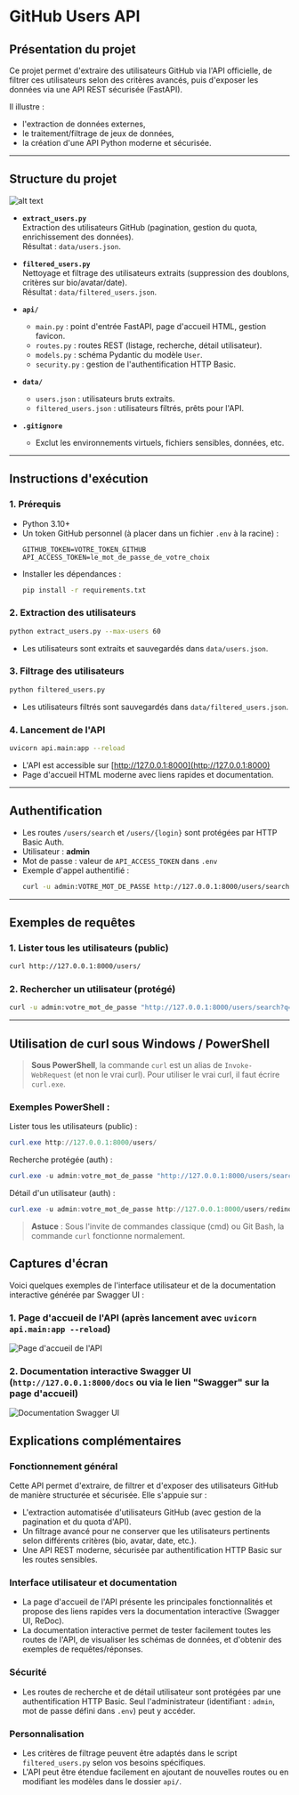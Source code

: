 # GitHub Users API

## Présentation du projet

Ce projet permet d'extraire des utilisateurs GitHub via l'API officielle, de filtrer ces utilisateurs selon des critères avancés, puis d'exposer les données via une API REST sécurisée (FastAPI).

Il illustre :
- l'extraction de données externes,
- le traitement/filtrage de jeux de données,
- la création d'une API Python moderne et sécurisée.

---

## Structure du projet
![alt text](image-2.png)

- **`extract_users.py`**  
  Extraction des utilisateurs GitHub (pagination, gestion du quota, enrichissement des données).  
  Résultat : `data/users.json`.

- **`filtered_users.py`**  
  Nettoyage et filtrage des utilisateurs extraits (suppression des doublons, critères sur bio/avatar/date).  
  Résultat : `data/filtered_users.json`.

- **`api/`**  
  - `main.py` : point d'entrée FastAPI, page d'accueil HTML, gestion favicon.
  - `routes.py` : routes REST (listage, recherche, détail utilisateur).
  - `models.py` : schéma Pydantic du modèle `User`.
  - `security.py` : gestion de l'authentification HTTP Basic.

- **`data/`**  
  - `users.json` : utilisateurs bruts extraits.
  - `filtered_users.json` : utilisateurs filtrés, prêts pour l'API.


- **`.gitignore`**  
  - Exclut les environnements virtuels, fichiers sensibles, données, etc.

---

## Instructions d'exécution

### 1. Prérequis

- Python 3.10+
- Un token GitHub personnel (à placer dans un fichier `.env` à la racine) :
  ```
  GITHUB_TOKEN=VOTRE_TOKEN_GITHUB
  API_ACCESS_TOKEN=le_mot_de_passe_de_votre_choix
  ```
- Installer les dépendances :
  ```bash
  pip install -r requirements.txt
  ```

### 2. Extraction des utilisateurs

```bash
python extract_users.py --max-users 60
```
- Les utilisateurs sont extraits et sauvegardés dans `data/users.json`.

### 3. Filtrage des utilisateurs

```bash
python filtered_users.py
```
- Les utilisateurs filtrés sont sauvegardés dans `data/filtered_users.json`.

### 4. Lancement de l'API

```bash
uvicorn api.main:app --reload
```
- L'API est accessible sur [http://127.0.0.1:8000](http://127.0.0.1:8000)
- Page d'accueil HTML moderne avec liens rapides et documentation.

---

## Authentification

- Les routes `/users/search` et `/users/{login}` sont protégées par HTTP Basic Auth.
- Utilisateur : **admin**
- Mot de passe : valeur de `API_ACCESS_TOKEN` dans `.env`
- Exemple d'appel authentifié :
  ```bash
  curl -u admin:VOTRE_MOT_DE_PASSE http://127.0.0.1:8000/users/search?q=redinov
  ```

---

## Exemples de requêtes

### 1. Lister tous les utilisateurs (public)
```bash
curl http://127.0.0.1:8000/users/
```

### 2. Rechercher un utilisateur (protégé)
```bash
curl -u admin:votre_mot_de_passe "http://127.0.0.1:8000/users/search?q=redinov"
```

---

## Utilisation de curl sous Windows / PowerShell

> **Sous PowerShell**, la commande `curl` est un alias de `Invoke-WebRequest` (et non le vrai curl). Pour utiliser le vrai curl, il faut écrire `curl.exe`.

### Exemples PowerShell :

Lister tous les utilisateurs (public) :
```powershell
curl.exe http://127.0.0.1:8000/users/
```

Recherche protégée (auth) :
```powershell
curl.exe -u admin:votre_mot_de_passe "http://127.0.0.1:8000/users/search?q=redinov"
```

Détail d'un utilisateur (auth) :
```powershell
curl.exe -u admin:votre_mot_de_passe http://127.0.0.1:8000/users/redinov
```

> **Astuce** : Sous l'invite de commandes classique (cmd) ou Git Bash, la commande `curl` fonctionne normalement.


## Captures d'écran

Voici quelques exemples de l'interface utilisateur et de la documentation interactive générée par Swagger UI :

### 1. Page d'accueil de l'API (après lancement avec `uvicorn api.main:app --reload`)
![Page d'accueil de l'API](image.png)

### 2. Documentation interactive Swagger UI (`http://127.0.0.1:8000/docs` ou via le lien "Swagger" sur la page d'accueil)
![Documentation Swagger UI](image-1.png)

## Explications complémentaires

### Fonctionnement général

Cette API permet d'extraire, de filtrer et d'exposer des utilisateurs GitHub de manière structurée et sécurisée. Elle s'appuie sur :
- L'extraction automatisée d'utilisateurs GitHub (avec gestion de la pagination et du quota d'API).
- Un filtrage avancé pour ne conserver que les utilisateurs pertinents selon différents critères (bio, avatar, date, etc.).
- Une API REST moderne, sécurisée par authentification HTTP Basic sur les routes sensibles.

### Interface utilisateur et documentation

- La page d'accueil de l'API présente les principales fonctionnalités et propose des liens rapides vers la documentation interactive (Swagger UI, ReDoc).
- La documentation interactive permet de tester facilement toutes les routes de l'API, de visualiser les schémas de données, et d'obtenir des exemples de requêtes/réponses.

### Sécurité

- Les routes de recherche et de détail utilisateur sont protégées par une authentification HTTP Basic. Seul l'administrateur (identifiant : `admin`, mot de passe défini dans `.env`) peut y accéder.

### Personnalisation

- Les critères de filtrage peuvent être adaptés dans le script `filtered_users.py` selon vos besoins spécifiques.
- L'API peut être étendue facilement en ajoutant de nouvelles routes ou en modifiant les modèles dans le dossier `api/`.